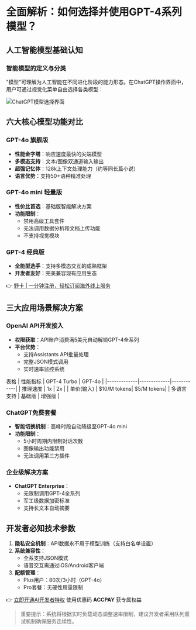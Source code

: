 # 全面解析：如何选择并使用GPT-4系列模型？

## 人工智能模型基础认知
### 智能模型的定义与分类
"模型"可理解为人工智能在不同进化阶段的能力形态。在ChatGPT操作界面中，用户可通过视觉化菜单自由选择各类模型：

![ChatGPT模型选择界面](https://bbtdd.com/wp-content/uploads/img/24452222185090.webp)

## 六大核心模型功能对比
### GPT-4o 旗舰版
- **性能金字塔**：响应速度最快的尖端模型
- **多模态支持**：文本/图像双通道输入输出
- **超强记忆体**：128k上下文处理能力（约等同长篇小说）
- **语言优势**：支持50+语种精准处理

### GPT-4o mini 轻量版
- **性价比首选**：基础版智能解决方案
- **功能限制**：
  - 禁用高级工具套件
  - 无法调用数据分析和文档上传功能
  - 不支持视觉模块

### GPT-4 经典版
- **全能型选手**：支持多模态交互的成熟框架
- **开发者友好**：完美兼容现有应用生态

👉 [野卡 | 一分钟注册，轻松订阅海外线上服务](https://bbtdd.com/yeka)

## 三大应用场景解决方案
### OpenAI API开发接入
- **权限获取**：API账户消费满5美元自动解锁GPT-4全系列
- **平台优势**：
  - 支持Assistants API批量处理
  - 完整JSON模式调用
  - 实时速率监控系统

表格
| 性能指标    | GPT-4 Turbo | GPT-4o     |
|-------------|-------------|------------|
| 推理速度    | 1x          | 2x         |
| 单价(输入)  | $10/M tokens| $5/M tokens|
| 多语言支持  | 基础版      | 增强版     |


### ChatGPT免费套餐
- **智能切换机制**：高峰时段自动降级至GPT-4o mini
- **功能限制**：
  - 5小时周期内限制对话次数
  - 图像输出功能禁用
  - 无法调用第三方插件

### 企业级解决方案
- **ChatGPT Enterprise**：
  - 无限制调用GPT-4全系列
  - 军工级数据加密标准
  - 支持长文本自动摘要

## 开发者必知技术参数
1. **隐私安全机制**：API数据永不用于模型训练（支持白名单设置）
2. **系统兼容性**：
   - 全系支持JSON模式
   - 语音交互需通过iOS/Android客户端
3. **配额管理**：
   - Plus用户：80次/3小时（GPT-4o）
   - Pro套餐：无硬性用量限制

👉 [立即开通AI开发者特权](https://bbtdd.com/yeka) 使用优惠码 **ACCPAY** 获专属权益

> 重要提示：系统将根据实时负载动态调整速率限制，建议开发者采用队列重试机制确保服务连续性。